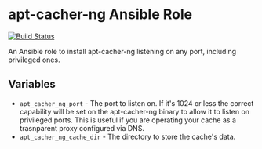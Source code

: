 # apt-cacher-ng Ansible Role
[![Build Status](https://travis-ci.org/chrisgavin/ansible-apt-cacher-ng.svg?branch=master)](https://travis-ci.org/chrisgavin/ansible-apt-cacher-ng)

An Ansible role to install apt-cacher-ng listening on any port, including privileged ones.

## Variables
* `apt_cacher_ng_port` - The port to listen on. If it's 1024 or less the correct capability will be set on the apt-cacher-ng binary to allow it to listen on privileged ports. This is useful if you are operating your cache as a trasnparent proxy configured via DNS.
* `apt_cacher_ng_cache_dir` - The directory to store the cache's data.
